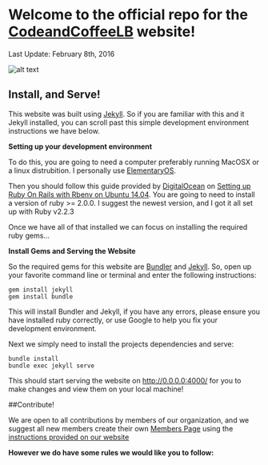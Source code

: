 # Welcome to the official repo for the [CodeandCoffeeLB](http://codeandcoffeelb.github.io/) website!

Last Update: February 8th, 2016

![alt text](http://i.imgur.com/4IpVh2u.jpg "Website Screenshot")

## Install, and Serve!

This website was built using [Jekyll](https://jekyllrb.com/). So if you are familiar with this and it Jekyll installed, you can scroll past this simple development environment instructions we have below.

**Setting up your development environment**

To do this, you are going to need a computer preferably running MacOSX or a linux distrubition. I personally use [ElementaryOS](https://elementary.io/).

Then you should follow this guide provided by [DigitalOcean](https://www.digitalocean.com/) on [Setting up Ruby On Rails with Rbenv on Ubuntu 14.04](https://www.digitalocean.com/community/tutorials/how-to-install-ruby-on-rails-with-rbenv-on-ubuntu-14-04). You are going to need to install a version of ruby >= 2.0.0. I suggest the newest version, and I got it all set up with Ruby v2.2.3

Once we have all of that installed we can focus on installing the required ruby gems...

**Install Gems and Serving the Website**

So the required gems for this website are [Bundler](http://bundler.io/) and [Jekyll](https://jekyllrb.com/). So, open up your favorite command line or terminal and enter the following instructions:

```
gem install jekyll
gem install bundle
```

This will install Bundler and Jekyll, if you have any errors, please ensure you have installed ruby correctly, or use Google to help you fix your development environment.

Next we simply need to install the projects dependencies and serve:

```
bundle install
bundle exec jekyll serve
```

This should start serving the website on http://0.0.0.0:4000/ for you to make changes and view them on your local machine!

##Contribute!

We are open to all contributions by members of our organization, and we suggest all new members create their own [Members Page](http://www.codeandcoffeelb.org/members/) using the [instructions provided on our website](http://0.0.0.0:4000/members/#member_howto)

**However we do have some rules we would like you to follow:**
